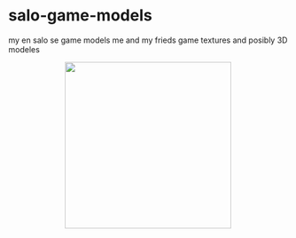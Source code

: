# salo-game-models
my en salo se game models
me and my frieds game textures and posibly 3D modeles
<div id="header" align="center">
  <img src="https://media.giphy.com/media/M9gbBd9nbDrOTu1Mqx/giphy.gif" width="300"/>
</div>
